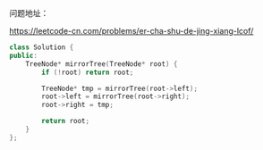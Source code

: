 
问题地址：

https://leetcode-cn.com/problems/er-cha-shu-de-jing-xiang-lcof/

```Cpp
class Solution {
public:
	TreeNode* mirrorTree(TreeNode* root) {
		if (!root) return root;

		TreeNode* tmp = mirrorTree(root->left);
		root->left = mirrorTree(root->right);
		root->right = tmp;

		return root;
	}
};
```